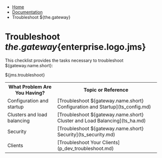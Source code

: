 -   [Home](../../index.md)
-   [Documentation](../index.md)
-   Troubleshoot ${the.gateway}

<a name="ha_config"></a></span>Troubleshoot ${the.gateway}${enterprise.logo.jms}
================================================================================

This checklist provides the tasks necessary to troubleshoot ${gateway.name.short}:

<table class="reference">
<tr>
<th scope="col">
What Problem Are You Having?
</th>
<th scope="col">
Topic or Reference
</th>
</tr>
<tr>
<td>
Configuration and startup
</td>
<td>
[Troubleshoot ${gateway.name.short} Configuration and Startup](ts_config.md)
</td>
</tr>
<tr>
<td>
Clusters and load balancing
</td>
<td>
[Troubleshoot ${gateway.name.short} Cluster and Load Balancing](ts_ha.md)
</td>
</tr>
<tr>
<td>
Security
</td>
<td>
[Troubleshoot ${gateway.name.short} Security](ts_security.md)
</td>
</tr>
<tr>
<td>
Clients
</td>
<td>
[Troubleshoot Your Clients](p_dev_troubleshoot.md)
</td>
</tr>
${jms.troubleshoot}
</table>


